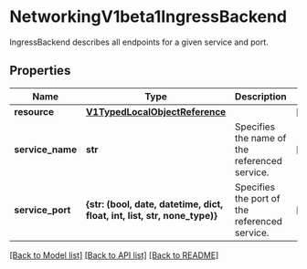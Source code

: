 # NetworkingV1beta1IngressBackend

IngressBackend describes all endpoints for a given service and port.

## Properties
Name | Type | Description | Notes
------------ | ------------- | ------------- | -------------
**resource** | [**V1TypedLocalObjectReference**](V1TypedLocalObjectReference.md) |  | [optional] 
**service_name** | **str** | Specifies the name of the referenced service. | [optional] 
**service_port** | **{str: (bool, date, datetime, dict, float, int, list, str, none_type)}** | Specifies the port of the referenced service. | [optional] 

[[Back to Model list]](../README.md#documentation-for-models) [[Back to API list]](../README.md#documentation-for-api-endpoints) [[Back to README]](../README.md)


